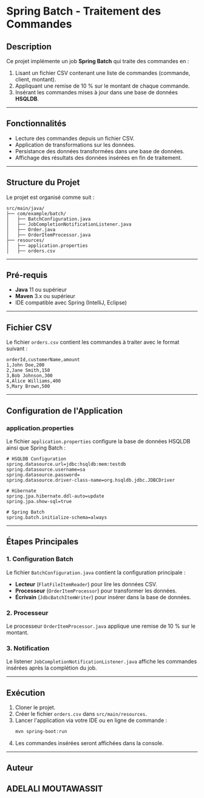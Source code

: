 # Spring Batch - Traitement des Commandes

## Description
Ce projet implémente un job **Spring Batch** qui traite des commandes en :
1. Lisant un fichier CSV contenant une liste de commandes (commande, client, montant).
2. Appliquant une remise de 10 % sur le montant de chaque commande.
3. Insérant les commandes mises à jour dans une base de données **HSQLDB**.

---

## Fonctionnalités
- Lecture des commandes depuis un fichier CSV.
- Application de transformations sur les données.
- Persistance des données transformées dans une base de données.
- Affichage des résultats des données insérées en fin de traitement.

---

## Structure du Projet
Le projet est organisé comme suit :
```
src/main/java/
├── com/example/batch/
│   ├── BatchConfiguration.java
│   ├── JobCompletionNotificationListener.java
│   ├── Order.java
│   ├── OrderItemProcessor.java
├── resources/
│   ├── application.properties
│   ├── orders.csv
```

---

## Pré-requis
- **Java** 11 ou supérieur
- **Maven** 3.x ou supérieur
- IDE compatible avec Spring (IntelliJ, Eclipse)

---

## Fichier CSV
Le fichier `orders.csv` contient les commandes à traiter avec le format suivant :
```
orderId,customerName,amount
1,John Doe,200
2,Jane Smith,150
3,Bob Johnson,300
4,Alice Williams,400
5,Mary Brown,500
```

---

## Configuration de l'Application
### application.properties
Le fichier `application.properties` configure la base de données HSQLDB ainsi que Spring Batch :
```properties
# HSQLDB Configuration
spring.datasource.url=jdbc:hsqldb:mem:testdb
spring.datasource.username=sa
spring.datasource.password=
spring.datasource.driver-class-name=org.hsqldb.jdbc.JDBCDriver

# Hibernate
spring.jpa.hibernate.ddl-auto=update
spring.jpa.show-sql=true

# Spring Batch
spring.batch.initialize-schema=always
```

---

## Étapes Principales
### 1. Configuration Batch
Le fichier `BatchConfiguration.java` contient la configuration principale :
- **Lecteur** (`FlatFileItemReader`) pour lire les données CSV.
- **Processeur** (`OrderItemProcessor`) pour transformer les données.
- **Écrivain** (`JdbcBatchItemWriter`) pour insérer dans la base de données.

### 2. Processeur
Le processeur `OrderItemProcessor.java` applique une remise de 10 % sur le montant.

### 3. Notification
Le listener `JobCompletionNotificationListener.java` affiche les commandes insérées après la complétion du job.

---

## Exécution
1. Cloner le projet.
2. Créer le fichier `orders.csv` dans `src/main/resources`.
3. Lancer l'application via votre IDE ou en ligne de commande :
   ```bash
   mvn spring-boot:run
   ```
4. Les commandes insérées seront affichées dans la console.

---

## Auteur
 ADELALI MOUTAWASSIT
---
